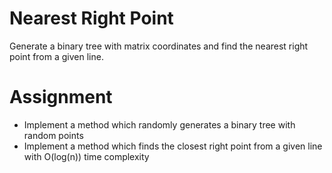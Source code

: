 # Nearest Right Point

Generate a binary tree with matrix coordinates and find the nearest right point from a given line.

# Assignment

- Implement a method which randomly generates a binary tree with random points
- Implement a method which finds the closest right point from a given line with O(log(n)) time complexity